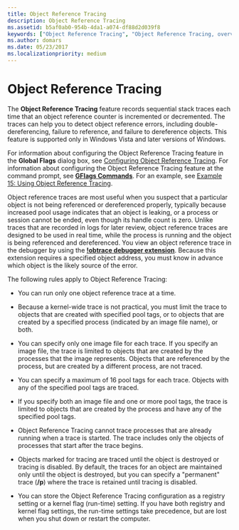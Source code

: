 ```yaml
---
title: Object Reference Tracing
description: Object Reference Tracing
ms.assetid: b5af0ab0-954b-4da1-a074-df88d2d039f8
keywords: ["Object Reference Tracing", "Object Reference Tracing, overview", "GFlags, Object Reference Tracing"]
ms.author: domars
ms.date: 05/23/2017
ms.localizationpriority: medium
---
```


# Object Reference Tracing


The **Object Reference Tracing** feature records sequential stack traces each time that an object reference counter is incremented or decremented. The traces can help you to detect object reference errors, including double-dereferencing, failure to reference, and failure to dereference objects. This feature is supported only in Windows Vista and later versions of Windows.

For information about configuring the Object Reference Tracing feature in the **Global Flags** dialog box, see [Configuring Object Reference Tracing](configuring-object-reference-tracing.md). For information about configuring the Object Reference Tracing feature at the command prompt, see [**GFlags Commands**](gflags-commands.md). For an example, see [Example 15: Using Object Reference Tracing](example-15--using-object-reference-tracing.md).

Object reference traces are most useful when you suspect that a particular object is not being referenced or dereferenced properly, typically because increased pool usage indicates that an object is leaking, or a process or session cannot be ended, even though its handle count is zero. Unlike traces that are recorded in logs for later review, object reference traces are designed to be used in real time, while the process is running and the object is being referenced and dereferenced. You view an object reference trace in the debugger by using the [**!obtrace debugger extension**](-obtrace.md). Because this extension requires a specified object address, you must know in advance which object is the likely source of the error.

The following rules apply to Object Reference Tracing:

-   You can run only one object reference trace at a time.

-   Because a kernel-wide trace is not practical, you must limit the trace to objects that are created with specified pool tags, or to objects that are created by a specified process (indicated by an image file name), or both.

-   You can specify only one image file for each trace. If you specify an image file, the trace is limited to objects that are created by the processes that the image represents. Objects that are referenced by the process, but are created by a different process, are not traced.

-   You can specify a maximum of 16 pool tags for each trace. Objects with any of the specified pool tags are traced.

-   If you specify both an image file and one or more pool tags, the trace is limited to objects that are created by the process and have any of the specified pool tags.

-   Object Reference Tracing cannot trace processes that are already running when a trace is started. The trace includes only the objects of processes that start after the trace begins.

-   Objects marked for tracing are traced until the object is destroyed or tracing is disabled. By default, the traces for an object are maintained only until the object is destroyed, but you can specify a "permanent" trace (**/p**) where the trace is retained until tracing is disabled.

-   You can store the Object Reference Tracing configuration as a registry setting or a kernel flag (run-time) setting. If you have both registry and kernel flag settings, the run-time settings take precedence, but are lost when you shut down or restart the computer.

 

 





